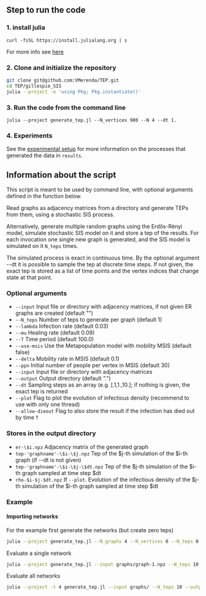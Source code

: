 ## Step to run the code

### 1. install julia
`curl -fsSL https://install.julialang.org | s`

For more info see [here](https://github.com/JuliaLang/juliaup)

### 2. Clone and initialize the repository
```bash
git clone git@github.com:VMerenda/TEP.git
cd TEP/gillespie_SIS
julia --project -e 'using Pkg; Pkg.instantiate()'
```

### 3. Run the code from the command line
`julia --project generate_tep.jl --N_vertices 900 --N 4 --dt 1.`

### 4. Experiments

See the [experimental setup](experimental_setup.md) for more information on the processes that generated the data in `results`.

## Information about the script

This script is meant to be used by command line, with optional arguments defined in the function below.

Read graphs as adjacency matrices from a directory and generate TEPs from them, using a stochastic SIS process.

Alternatively, generate multiple random graphs using the Erdős-Rényi model, simulate stochastic SIS model on it and store a tep of the results.
For each invocation one single new graph is generated, and the SIS model is simulated on it `N_teps` times.

The simulated process is exact in continuous time. By the optional argument --dt it is possible to sample the tep at discrete time steps.
If not given, the exact tep is stored as a list of time points and the vertex indices that change state at that point.

### Optional arguments
- `--input` Input file or directory with adjacency matrices, if not given ER graphs are created (default "")
- `--N_teps` Number of teps to generate per graph (default 1)
- `--lambda` Infection rate (default 0.03)
- `--mu` Healing rate (default 0.09)
- `--T` Time period (default 100.0)
- `--use-msis` Use the Metapopulation model with mobility MSIS (default false)
- `--delta` Mobility rate in MSIS (default 0.1)
- `--ppn` Initial number of people per vertex in MSIS (default 30)
- `--input` Input file or directory with adjacency matrices
- `--output` Output directory (default ".")
- `--dt` Sampling steps as an array (e.g. [.1,1.,10.]; if nothing is given, the exact tep is returned
- `--plot` Flag to plot the evolution of infectious density (recommend to use with only one thread)
- `--allow-dieout` Flag to also store the result if the infection has died out by time `T`

### Stores in the output directory
- `er-\$i.npz` Adjacency matrix of the generated graph
- `tep-'graphname'-\$i-\$j.npz` Tep of the \$j-th simulation of the \$i-th graph (if --dt is not given)
- `tep-'graphname'-\$i-\$j-\$dt.npz` Tep of the \$j-th simulation of the \$i-th graph sampled at time step \$dt
- `rho-$i-$j-$dt.npz` If `--plot`. Evolution of the infectious density of the $j-th simulation of the $i-th graph sampled at time step $dt

### Example

#### Importing networks
For the example first generate the networks (but create zero teps)
```bash
julia --project generate_tep.jl --N_graphs 4 --N_vertices 0 --N_teps 0 --output graphs/
```
Evaluate a single network
```bash
julia --project generate_tep.jl --input graphs/graph-1.npz --N_teps 10 --output graphs/ --dt [1.,]
```
Evaluate all networks
```bash
julia --project -t 4 generate_tep.jl --input graphs/ --N_teps 10 --output graphs/ --dt [.1,]
```
